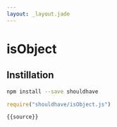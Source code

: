 ```yaml
---
layout: _layout.jade
---
```


# isObject

## Instillation

```sh
npm install --save shouldhave
```

```js
require("shouldhave/isObject.js")
```

```js
{{source}}
```